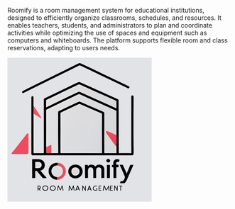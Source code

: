 Roomify is a room management system for educational institutions, designed to efficiently organize classrooms, schedules, and resources. It enables teachers, students, and administrators to plan and coordinate activities while optimizing the use of spaces and equipment such as computers and whiteboards. The platform supports flexible room and class reservations, adapting to users needs.

![Roomify Logo](RoomifyFrontend/src/assets/images/RoomifyLogo%20(small).jpg)
